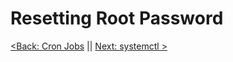 # Resetting Root Password



[<Back: Cron Jobs](https://github.com/sxcdennis/Linux-Guides/blob/master/cronjobs.md "Cron Jobs") || [Next: systemctl >](https://github.com/sxcdennis/Linux-Guides/blob/master/systemctl.md "systemctl")
